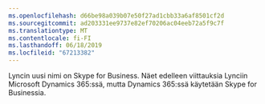 ```yaml
---
ms.openlocfilehash: d66be98a039b07e50f27ad1cbb33a6af8501cf2d
ms.sourcegitcommit: ad203331ee9737e82ef70206ac04eeb72a5f9c7f
ms.translationtype: MT
ms.contentlocale: fi-FI
ms.lasthandoff: 06/18/2019
ms.locfileid: "67213382"
---
```

Lyncin uusi nimi on Skype for Business. Näet edelleen viittauksia Lynciin Microsoft Dynamics 365:ssä, mutta Dynamics 365:ssä käytetään Skype for Businessia.